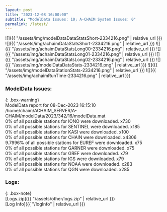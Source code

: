 ```yaml
---
layout: post
title: "2023-12-08 16:00:00"
subtitle: "ModelData Issues: 10; A-CHAIM System Issues: 0"
permalink: /latest/
---
```


![]({{ "/assets/img/modelDataDataStatsShort-2334216.png" | relative_url }})
![]({{ "/assets/img/achaimDataStatsShort-2334216.png" | relative_url }})
![]({{ "/assets/img/achaimDataStatsLong00-2334216.png" | relative_url }})
![]({{ "/assets/img/achaimDataStatsLong01-2334216.png" | relative_url }})
![]({{ "/assets/img/achaimDataStatsLong02-2334216.png" | relative_url }})
![]({{ "/assets/img/modelDataDataStats-2334216.png" | relative_url }})
![]({{ "/assets/img/modelDataStationStats-2334216.png" | relative_url }})
![]({{ "/assets/img/achaimRunTime-2334216.png" | relative_url }})


### ModelData Issues:  
  
{: .box-warning}  
 ModelData report for 08-Dec-2023 16:15:10   
 /home/chaim/ACHAIM_SERVER/A-CHAIM/modelData/2023/342/16/modelData.mat   
 0% of all possible stations for IONO were downloaded. x730   
 0% of all possible stations for SENTINEL were downloaded. x185   
 0% of all possible stations for KASI were downloaded. x100   
 0% of all possible stations for CHAIN were downloaded. x4306   
 9.7996% of all possible stations for EUREF were downloaded. x75   
 0% of all possible stations for GARNER were downloaded. x75   
 0% of all possible stations for GREF were downloaded. x79   
 0% of all possible stations for IGS were downloaded. x79   
 0% of all possible stations for NOAA were downloaded. x283   
 0% of all possible stations for QGN were downloaded. x285   
  


### Logs:  
  
{: .box-note}  
[Logs.zip]({{ "/assets/other/logs.zip" | relative_url }})  
[Log Info]({{ "/logInfo" | relative_url }})  
